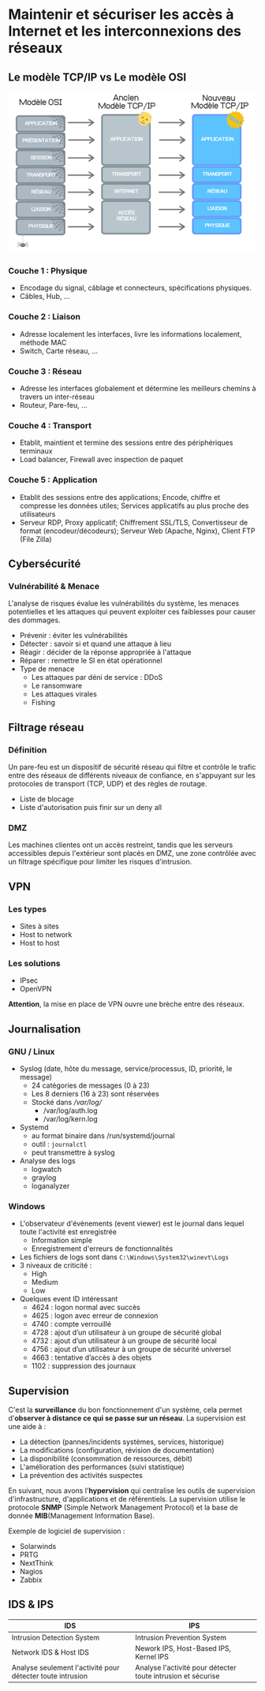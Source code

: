 # Maintenir et sécuriser les accès à Internet et les interconnexions des réseaux

## Le modèle TCP/IP vs Le modèle OSI
![image](https://github.com/Mirhazka/TSSR/blob/dde4df851017de6a5a842c4858e33c5d897eb56c/Ressources/tcpip-comparatif.webp)

### Couche 1 : Physique
- Encodage du signal, câblage et connecteurs, spécifications physiques.
- Câbles, Hub, ...

### Couche 2 : Liaison
- Adresse localement les interfaces, livre les informations localement, méthode MAC
- Switch, Carte réseau, ...

### Couche 3 : Réseau
- Adresse les interfaces globalement et détermine les meilleurs chemins à travers un inter-réseau
- Routeur, Pare-feu, ...

### Couche 4 : Transport
- Etablit, maintient et termine des sessions entre des périphériques terminaux
- Load balancer, Firewall avec inspection de paquet

### Couche 5 : Application
- Etablit des sessions entre des applications; Encode, chiffre et compresse les données utiles; Services applicatifs au plus proche des utilisateurs
- Serveur RDP, Proxy applicatif; Chiffrement SSL/TLS, Convertisseur de format (encodeur/décodeurs); Serveur Web (Apache, Nginx), Client FTP (File Zilla)

## Cybersécurité
### Vulnérabilité & Menace
L'analyse de risques évalue les vulnérabilités du système, les menaces potentielles et les attaques qui peuvent exploiter ces faiblesses pour causer des dommages.
- Prévenir : éviter les vulnérabilités
- Détecter : savoir si et quand une attaque à lieu
- Réagir : décider de la réponse appropriée à l'attaque
- Réparer : remettre le SI en état opérationnel
- Type de menace
	- Les attaques par déni de service : DDoS
	- Le ransomware
	- Les attaques virales
	- Fishing

## Filtrage réseau
### Définition
Un pare-feu est un dispositif de sécurité réseau qui filtre et contrôle le trafic entre des réseaux de différents niveaux de confiance, en s'appuyant sur les protocoles de transport (TCP, UDP) et des règles de routage.
- Liste de blocage
- Liste d'autorisation puis finir sur un deny all

### DMZ
Les machines clientes ont un accès restreint, tandis que les serveurs accessibles depuis l'extérieur sont placés en DMZ, une zone contrôlée avec un filtrage spécifique pour limiter les risques d'intrusion.

## VPN
### Les types
- Sites à sites
- Host to network
- Host to host

### Les solutions
- IPsec
- OpenVPN

**Attention**, la mise en place de VPN ouvre une brèche entre des réseaux.

## Journalisation
### GNU / Linux
- Syslog (date, hôte du message, service/processus, ID, priorité, le message)
  - 24 catégories de messages (0 à 23)
  - Les 8 derniers (16 à 23) sont réservées
  - Stocké dans */var/log/*
    - /var/log/auth.log
    - /var/log/kern.log
- Systemd 
  - au format binaire dans /run/systemd/journal
  - outil : `journalctl`
  - peut transmettre à syslog
- Analyse des logs
  - logwatch
  - graylog
  - loganalyzer

### Windows
- L'observateur d'évènements (event viewer) est le journal dans lequel toute l'activité est enregistrée
  - Information simple
  - Enregistrement d'erreurs de fonctionnalités
- Les fichiers de logs sont dans `C:\Windows\System32\winevt\Logs`
- 3 niveaux de criticité :
  - High
  - Medium
  - Low
- Quelques event ID intéressant
  - 4624 : logon normal avec succès
  - 4625 : logon avec erreur de connexion
  - 4740 : compte verrouillé
  - 4728 : ajout d’un utilisateur à un groupe de sécurité global
  - 4732 : ajout d’un utilisateur à un groupe de sécurité local
  - 4756 : ajout d’un utilisateur à un groupe de sécurité universel
  - 4663 : tentative d’accès à des objets
  - 1102 : suppression des journaux

## Supervision
C'est la **surveillance** du bon fonctionnement d'un système, cela permet d'**observer à distance ce qui se passe sur un réseau**. La supervision est une aide à :
- La détection (pannes/incidents systèmes, services, historique)
- La modifications (configuration, révision de documentation)
- La disponibilité (consommation de ressources, débit)
- L'amélioration des performances (suivi statistique)
- La prévention des activités suspectes

En suivant, nous avons l'**hypervision** qui centralise les outils de supervision d'infrastructure, d'applications et de référentiels. La supervision utilise le protocole **SNMP** (Simple Network Management Protocol) et la base de donnée **MIB**(Management Information Base).  
  
Exemple de logiciel de supervision :
- Solarwinds
- PRTG
- NextThink
- Nagios
- Zabbix

## IDS & IPS

IDS | IPS
--- | ---
Intrusion Detection System | Intrusion Prevention System
Network IDS & Host IDS | Nework IPS, Host-Based IPS, Kernel IPS
Analyse seulement l'activité pour détecter toute intrusion | Analyse l'activité pour détecter toute intrusion et sécurise




